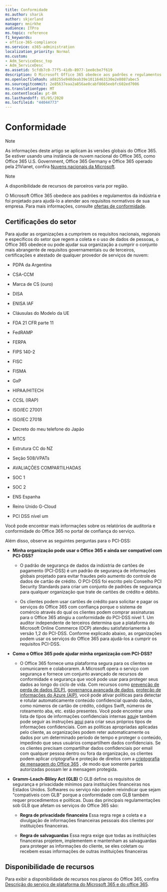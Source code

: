 ```yaml
---
title: Conformidade
ms.author: sharik
author: skjerland
manager: mnirkhe
audience: ITPro
ms.topic: reference
f1_keywords:
- office-365-compliance
ms.service: o365-administration
localization_priority: Normal
ms.custom:
- Adm_ServiceDesc_top
- Adm_ServiceDesc
ms.assetid: 5cfdb7c0-77f5-41db-8977-1ee8cbe7f619
description: O Microsoft Office 365 obedece aos padrões e regulamentos da indústria e foi projetado para ajudá-lo a atender aos requisitos normativos de sua empresa. Para mais informações, consulte ofertas de conformidade.
ms.openlocfilehash: a88255e948deab39e10116463130e2e8087abec5
ms.sourcegitcommit: 2e85637eaa2a856ae0cabf8665eebfc602ed7006
ms.translationtype: MT
ms.contentlocale: pt-BR
ms.lasthandoff: 05/05/2020
ms.locfileid: "44044773"
---
```

# <a name="compliance"></a>Conformidade

> [!NOTE]
> As informações deste artigo se aplicam às versões globais do Office 365. Se estiver usando uma instância de nuvem nacional do Office 365, como Office 365 U.S. Government, Office 365 Germany e Office 365 operado pela 21Vianet, confira [Nuvens nacionais da Microsoft](https://go.microsoft.com/fwlink/?linkid=841582). 
  
> [!NOTE]
> A disponibilidade de recursos de parceiros varia por região. 
  
O Microsoft Office 365 obedece aos padrões e regulamentos da indústria e foi projetado para ajudá-lo a atender aos requisitos normativos de sua empresa. Para mais informações, consulte [ofertas de conformidade](https://go.microsoft.com/fwlink/?linkid=864391).
  
## <a name="industry-certifications"></a>Certificações do setor

Para ajudar as organizações a cumprirem os requisitos nacionais, regionais e específicos do setor que regem a coleta e o uso de dados de pessoas, o Office 365 obedece ou pode ajudar sua organização a cumprir o conjunto mais abrangente de requisitos governamentais ou de terceiros, certificações e atestado de qualquer provedor de serviços de nuvem:
  
- PDPA da Argentina
    
- CSA-CCM
    
- Marca de CS (ouro)
    
- DISA
    
- ENISA IAF
    
- Cláusulas do Modelo da UE
    
- FDA 21 CFR parte 11
    
- FedRAMP
    
- FERPA
    
- FIPS 140-2
    
- FISC
    
- FISMA
    
- GxP
    
- HIPAA/HITECH
    
- CCSL (IRAP)
    
- ISO/IEC 27001
    
- ISO/IEC 27018
    
- Decreto do meu telefone do Japão
    
- MTCS
    
- Estrutura CC do NZ
    
- Seção 508/VPATs
    
- AVALIAÇÕES COMPARTILHADAS
    
- SOC 1
    
- SOC 2
    
- ENS Espanha
    
- Reino Unido G-Cloud
    
- PCI DSS nível um
    
Você pode encontrar mais informações sobre os relatórios de auditoria e conformidade do Office 365 no portal de confiança do serviço.
  
Além disso, observe as seguintes perguntas para o PCI-DSS:
  
- **Minha organização pode usar o Office 365 e ainda ser compatível com PCI-DSS?**
    
  - O padrão de segurança de dados da indústria de cartões de pagamento (PCI-DSS) é um padrão de segurança de informações globais projetado para evitar fraudes pelo aumento do controle de dados de cartão de crédito. O PCI-DSS foi escrito pelo Conselho PCI Security Standards para criar um conjunto de padrões de segurança para qualquer organização que trate de cartões de crédito e débito.
    
  - Os clientes podem usar cartões de crédito para solicitar e pagar os serviços do Office 365 com confiança porque o sistema de comércio através do qual os clientes podem comprar assinaturas para o Office 365 atingiu a conformidade do PCI-DSS nível 1. Um auditor independente de terceiros determina que a plataforma do Microsoft Online Commerce (OCP) atendeu satisfatoriamente à versão 1,2 do PCI-DSS. Conforme explicado abaixo, as organizações podem usar os serviços do Office 365 para ajudá-los a cumprir os requisitos PCI-DSS.
    
- **Como o Office 365 pode ajudar minha organização com PCI-DSS?**
    
  - O Office 365 fornece uma plataforma segura para os clientes se comunicarem e colaborarem. A Microsoft opera o serviço com segurança e fornece um conjunto avançado de recursos de conformidade e segurança que você pode usar para proteger seus dados ao longo do ciclo de vida. Com recursos como [prevenção de perda de dados (DLP)](https://go.microsoft.com/fwlink/?linkid=868520), [governança avançada de dados](https://go.microsoft.com/fwlink/?linkid=863925), [proteção de informações do Azure (AIP)](https://go.microsoft.com/fwlink/?linkid=868521), você pode ativar políticas para detectar e rotular automaticamente conteúdo confidencial quando dados, como números de cartão de crédito, códigos Swift, números de roteamento aba, etc. estão presentes. Você pode encontrar uma lista de tipos de informações confidenciais internas [aqui](https://go.microsoft.com/fwlink/?linkid=868522)e também pode seguir as instruções [aqui](https://go.microsoft.com/fwlink/?linkid=868523) para criar seus próprios tipos de informações confidenciais. Com as políticas apropriadas aplicadas pelo cliente, as organizações podem reter automaticamente os dados por um determinado período de tempo e proteger o conteúdo, impedindo que seus usuários compartilhem dados confidenciais. Se os clientes precisam compartilhar dados confidenciais por email com qualquer pessoa dentro ou fora da organização, os clientes podem aplicar criptografia e proteção de direitos com a [criptografia de mensagem do Office 365](https://go.microsoft.com/fwlink/?linkid=858986) , de modo que somente partes autorizadas possam ler a mensagem protegida. 
    
- **Gramm-Leach-Bliley Act (GLB)** O GLB define os requisitos de segurança e privacidade mínimos para instituições financeiras nos Estados Unidos. Softwares ou serviço não podem reivindicar que sejam "compatíveis com GLB" porque a conformidade com GLB também requer procedimentos e políticas. Duas das principais regulamentações sob GLB que afetam os serviços do Office 365 são: 
    
  - **Regra de privacidade financeira** Essa regra rege a coleta e a divulgação de informações financeiras pessoais dos clientes por instituições financeiras. 
    
  - **Regra de salvaguardas** Essa regra exige que todas as instituições financeiras projetem, implementem e mantenham as salvaguardas para proteger as informações do cliente, se eles coletam ou recebem essas informações de outras instituições financeiras 
    
## <a name="feature-availability"></a>Disponibilidade de recursos

Para exibir a disponibilidade de recursos nos planos do Office 365, confira [Descrição do serviço de plataforma do Microsoft 365 e do office 365](office-365-platform-service-description.md).
  